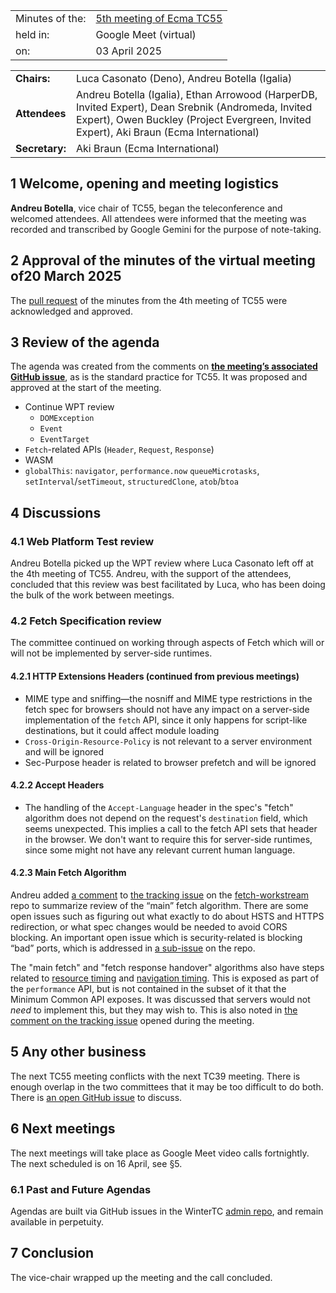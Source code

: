 |                 |                                                                            |
|:----------------|:---------------------------------------------------------------------------|
| Minutes of the: | [5th meeting of Ecma TC55](https://github.com/WinterTC55/admin/issues/111) |
| held in:        | Google Meet (virtual)                                                      |
| on:             | 03 April 2025                                                              |

|                |                                                                                                                                                                |
|:---------------|:---------------------------------------------------------------------------------------------------------------------------------------------------------------|
| **Chairs:**    | Luca Casonato (Deno), Andreu Botella (Igalia)                                                                                                                  |
| **Attendees**  | Andreu Botella (Igalia), Ethan Arrowood (HarperDB, Invited Expert), Dean Srebnik (Andromeda, Invited Expert), Owen Buckley (Project Evergreen, Invited Expert), Aki Braun (Ecma International) |
| **Secretary:** | Aki Braun (Ecma International)                                                                                                                                 |

## 1 Welcome, opening and meeting logistics

**Andreu Botella**, vice chair of TC55, began the teleconference and welcomed attendees. All attendees were informed that the meeting was recorded and transcribed by Google Gemini for the purpose of note-taking.

## 2 Approval of the minutes of the virtual meeting of20 March 2025

The [pull request](https://github.com/wintercg/admin/pull/110) of the minutes from the 4th meeting of TC55 were acknowledged and approved.

## 3 Review of the agenda

The agenda was created from the comments on **[the meeting’s associated GitHub issue](https://github.com/wintercg/admin/issues/111)**, as is the standard practice for TC55. It was proposed and approved at the start of the meeting.

* Continue WPT review
  * `DOMException`
  * `Event`
  * `EventTarget`
* `Fetch`-related APIs (`Header`, `Request`, `Response`)
* WASM
* `globalThis`: `navigator`, `performance.now` `queueMicrotasks`, `setInterval`/`setTimeout`, `structuredClone`, `atob`/`btoa`

## 4 Discussions

### 4.1 Web Platform Test review

Andreu Botella picked up the WPT review where Luca Casonato left off at the 4th meeting of TC55. Andreu, with the support of the attendees, concluded that this review was best facilitated by Luca, who has been doing the bulk of the work between meetings.

### 4.2 Fetch Specification review

The committee continued on working through aspects of Fetch which will or will not be implemented by server-side runtimes.

#### 4.2.1 HTTP Extensions Headers (continued from previous meetings)

* MIME type and sniffing—the nosniff and MIME type restrictions in the fetch spec for browsers should not have any impact on a server-side implementation of the `fetch` API, since it only happens for script-like destinations, but it could affect module loading
* `Cross-Origin-Resource-Policy` is not relevant to a server environment and will be ignored
* Sec-Purpose header is related to browser prefetch and will be ignored
 
#### 4.2.2 Accept Headers

* The handling of the `Accept-Language` header in the spec's "fetch" algorithm does not depend on the request's `destination` field, which seems unexpected. This implies a call to the fetch API sets that header in the browser. We don't want to require this for server-side runtimes, since some might not have any relevant current human language.
 
#### 4.2.3 Main Fetch Algorithm

Andreu added [a comment](https://github.com/wintercg/fetch-workstream/issues/1#issuecomment-2776237976) to [the tracking issue](https://github.com/wintercg/fetch-workstream/issues/1) on the [fetch-workstream](https://github.com/wintercg/fetch-workstream/) repo to summarize review of the “main” fetch algorithm. There are some open issues such as figuring out what exactly to do about HSTS and HTTPS redirection, or what spec changes would be needed to avoid CORS blocking. An important open issue which is security-related is blocking “bad” ports, which is addressed in [a sub-issue](https://github.com/wintercg/fetch-workstream/issues/10) on the repo.

The "main fetch" and "fetch response handover" algorithms also have steps related to [resource timing](https://w3c.github.io/resource-timing) and [navigation timing](https://www.w3.org/TR/navigation-timing/). This is exposed as part of the `performance` API, but is not contained in the subset of it that the Minimum Common API exposes. It was discussed that servers would not *need* to implement this, but they may wish to. This is also noted in [the comment on the tracking issue](https://github.com/wintercg/fetch-workstream/issues/1#issuecomment-2776237976) opened during the meeting.

## 5 Any other business

The next TC55 meeting conflicts with the next TC39 meeting. There is enough overlap in the two committees that it may be too difficult to do both. There is [an open GitHub issue](https://github.com/wintercg/admin/issues/109) to discuss.

## 6 Next meetings

The next meetings will take place as Google Meet video calls fortnightly. The next scheduled is on 16 April, see §5.

### 6.1 Past and Future Agendas

Agendas are built via GitHub issues in the WinterTC [admin repo](https://github.com/wintercg/admin/issues/), and remain available in perpetuity.

## 7 Conclusion

The vice-chair wrapped up the meeting and the call concluded.
